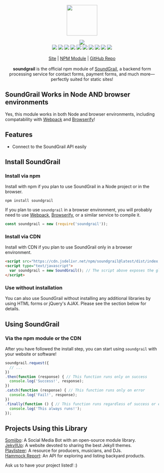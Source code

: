 <p align="center">
  <a href="https://cdn.itwcreativeworks.com/assets/soundgrail/images/logo/soundgrail-brandmark-blue-x.svg">
    <img src="https://cdn.itwcreativeworks.com/assets/soundgrail/images/logo/soundgrail-brandmark-blue-x.svg" width="100px">
  </a>
</p>

<p align="center">
  <img src="https://img.shields.io/github/package-json/v/soundgrail/soundgrail.svg">
  <br>
  <img src="https://img.shields.io/david/soundgrail/soundgrail.svg">
  <img src="https://img.shields.io/david/dev/soundgrail/soundgrail.svg">
  <img src="https://img.shields.io/bundlephobia/min/soundgrail.svg">
  <img src="https://img.shields.io/codeclimate/maintainability-percentage/soundgrail/soundgrail.svg">
  <img src="https://img.shields.io/npm/dm/soundgrail.svg">
  <img src="https://img.shields.io/node/v/soundgrail.svg">
  <img src="https://img.shields.io/website/https/itwcreativeworks.com.svg">
  <img src="https://img.shields.io/github/license/soundgrail/soundgrail.svg">
  <img src="https://img.shields.io/github/contributors/soundgrail/soundgrail.svg">
  <img src="https://img.shields.io/github/last-commit/soundgrail/soundgrail.svg">
  <br>
  <br>
  <a href="https://soundgrail.com">Site</a> | <a href="https://www.npmjs.com/package/soundgrail">NPM Module</a> | <a href="https://github.com/soundgrail/soundgrail">GitHub Repo</a>
  <br>
  <br>
  <strong>soundgrail</strong> is the official npm module of <a href="https://soundgrail.com">SoundGrail</a>, a backend form processing service for contact forms, payment forms, and much more—perfectly suited for static sites!
  <br>
</p>

## SoundGrail Works in Node AND browser environments
Yes, this module works in both Node and browser environments, including compatability with [Webpack](https://www.npmjs.com/package/webpack) and [Browserify](https://www.npmjs.com/package/browserify)!

## Features
* Connect to the SoundGrail API easily

## Install SoundGrail
### Install via npm
Install with npm if you plan to use SoundGrail in a Node project or in the browser.
```shell
npm install soundgrail
```
If you plan to use `soundgrail` in a browser environment, you will probably need to use [Webpack](https://www.npmjs.com/package/webpack), [Browserify](https://www.npmjs.com/package/browserify), or a similar service to compile it.

```js
const soundgrail = new (require('soundgrail'));
```

### Install via CDN
Install with CDN if you plan to use SoundGrail only in a browser environment.
```html
<script src="https://cdn.jsdelivr.net/npm/soundgrail@latest/dist/index.min.js"></script>
<script type="text/javascript">
  var soundgrail = new SoundGrail(); // The script above exposes the global variable 'SoundGrail'
</script>
```

### Use without installation
You can also use SoundGrail without installing any additional libraries by using HTML forms or jQuery's AJAX. Please see the section below for details.

## Using SoundGrail
### Via the npm module or the CDN
After you have followed the install step, you can start using `soundgrail` with your website or software!
```js
soundgrail.request({
  // ...
})
.then(function (response) { // This function runs only on success
  console.log('Success!', response);
})
.catch(function (response) { // This function runs only on error
  console.log('Fail!', response);
})
.finally(function () { // This function runs regardless of success or error
  console.log('This always runs!');
});
```
## Projects Using this Library
[Somiibo](https://somiibo.com/): A Social Media Bot with an open-source module library. <br>
[JekyllUp](https://jekyllup.com/): A website devoted to sharing the best Jekyll themes. <br>
[Playlisteer](https://playlisteer.com/): A resource for producers, musicians, and DJs. <br>
[Hammock Report](https://hammockreport.com/): An API for exploring and listing backyard products. <br>

Ask us to have your project listed! :)
